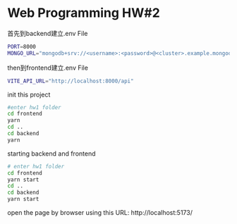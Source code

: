 # Web Programming HW#2

首先到backend建立.env File
```bash
PORT=8000
MONGO_URL="mongodb+srv://<username>:<password>@<cluster>.example.mongodb.net/?retryWrites=true&w=majority"
```
then到frontend建立.env File
```bash
VITE_API_URL="http://localhost:8000/api"
```


init this project
```bash
#enter hw1 folder
cd frontend
yarn
cd ..
cd backend
yarn
```

starting backend and frontend
```bash
# enter hw1 folder
cd frontend
yarn start
cd ..
cd backend
yarn start
```

open the page by browser
using this URL: http://localhost:5173/
